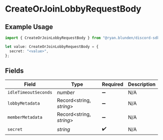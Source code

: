 # CreateOrJoinLobbyRequestBody

## Example Usage

```typescript
import { CreateOrJoinLobbyRequestBody } from "@ryan.blunden/discord-sdk/models/operations";

let value: CreateOrJoinLobbyRequestBody = {
  secret: "<value>",
};
```

## Fields

| Field                    | Type                     | Required                 | Description              |
| ------------------------ | ------------------------ | ------------------------ | ------------------------ |
| `idleTimeoutSeconds`     | *number*                 | :heavy_minus_sign:       | N/A                      |
| `lobbyMetadata`          | Record<string, *string*> | :heavy_minus_sign:       | N/A                      |
| `memberMetadata`         | Record<string, *string*> | :heavy_minus_sign:       | N/A                      |
| `secret`                 | *string*                 | :heavy_check_mark:       | N/A                      |